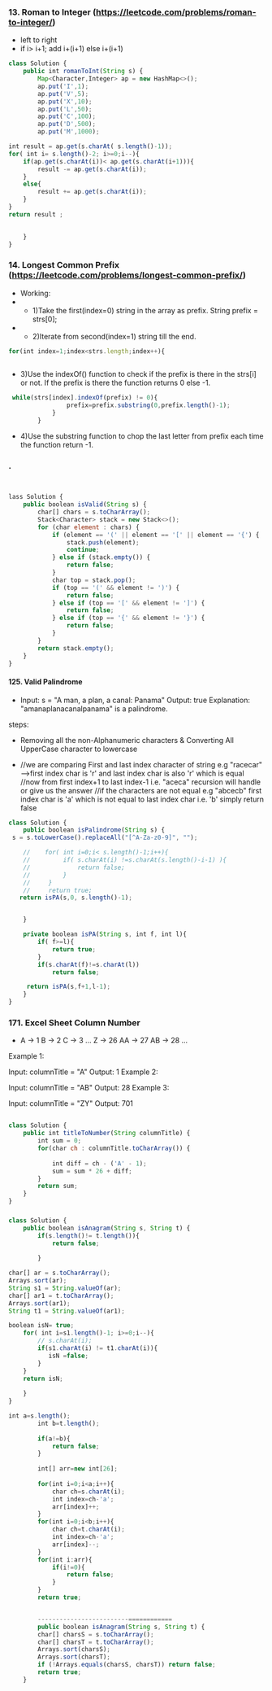 ### 13. Roman to Integer (https://leetcode.com/problems/roman-to-integer/)
- left to right
- if i> i+1;
add i+(i+1)
else i+(i+1)



```js
class Solution {
    public int romanToInt(String s) {
        Map<Character,Integer> ap = new HashMap<>();
        ap.put('I',1);
        ap.put('V',5);
        ap.put('X',10);
        ap.put('L',50);
        ap.put('C',100);
        ap.put('D',500);
        ap.put('M',1000);

int result = ap.get(s.charAt( s.length()-1));
for( int i= s.length()-2; i>=0;i--){
    if(ap.get(s.charAt(i))< ap.get(s.charAt(i+1))){
        result -= ap.get(s.charAt(i));
    }
    else{
        result += ap.get(s.charAt(i));
    }
} 
return result ;

        
    }
}

```

### 14. Longest Common Prefix (https://leetcode.com/problems/longest-common-prefix/)

-  Working:
- - 1)Take the first(index=0) string in the array as prefix. 
 String prefix = strs[0];
- - 2)Iterate from second(index=1) string till the end.
```js 
for(int index=1;index<strs.length;index++){
    
```
- 3)Use the indexOf() function to check if the prefix is there in the strs[i] or not.
If the prefix is there the function returns 0 else -1.
```js           
 while(strs[index].indexOf(prefix) != 0){
                prefix=prefix.substring(0,prefix.length()-1);
            }
        }
```

- 4)Use the substring function to chop the last letter from prefix each time the function return -1.




### . 


```js


lass Solution {
    public boolean isValid(String s) {
        char[] chars = s.toCharArray();
        Stack<Character> stack = new Stack<>();
        for (char element : chars) {
            if (element == '(' || element == '[' || element == '{') {
                stack.push(element);
                continue;
            } else if (stack.empty()) {
                return false;
            }
            char top = stack.pop();
            if (top == '(' && element != ')') {
                return false;
            } else if (top == '[' && element != ']') {
                return false;
            } else if (top == '{' && element != '}') {
                return false;
            }
        }
        return stack.empty();
    }
}

```

#### 125. Valid Palindrome

- Input: s = "A man, a plan, a canal: Panama"
Output: true
Explanation: "amanaplanacanalpanama" is a palindrome.

steps: 
- Removing all the non-Alphanumeric characters & Converting All UpperCase character to lowercase	

- //we are comparing First and last index character of string e.g "racecar" -->first index char is 'r' and last index char is also 'r' which is equal 
    //now from first index+1 to last index-1 i.e. "aceca" recursion will handle or give us the answer
	//if the characters are not equal e.g "abcecb" first index char is 'a' which is not equal to last index char i.e. 'b' simply return false
```js
class Solution {
    public boolean isPalindrome(String s) {
 s = s.toLowerCase().replaceAll("[^A-Za-z0-9]", "");

    //    for( int i=0;i< s.length()-1;i++){
    //         if( s.charAt(i) !=s.charAt(s.length()-i-1) ){
    //             return false;
    //         }
    //     }
    //     return true;
   return isPA(s,0, s.length()-1);


    }

    private boolean isPA(String s, int f, int l){
        if( f>=l){
            return true;
        }
        if(s.charAt(f)!=s.charAt(l))
            return false;

	 return isPA(s,f+1,l-1);
    }
}

```

### 171. Excel Sheet Column Number
 - A -> 1
B -> 2
C -> 3
...
Z -> 26
AA -> 27
AB -> 28 
...

Example 1:

Input: columnTitle = "A"
Output: 1
Example 2:

Input: columnTitle = "AB"
Output: 28
Example 3:

Input: columnTitle = "ZY"
Output: 701

```js

class Solution {
    public int titleToNumber(String columnTitle) {
        int sum = 0;
        for(char ch : columnTitle.toCharArray()) {
          
            int diff = ch - ('A' - 1);
            sum = sum * 26 + diff;
        }
        return sum;
    }
}
```


### 


```js
class Solution {
    public boolean isAnagram(String s, String t) {
        if(s.length()!= t.length()){
            return false;
        
        }

char[] ar = s.toCharArray();
Arrays.sort(ar);
String s1 = String.valueOf(ar);
char[] ar1 = t.toCharArray();
Arrays.sort(ar1);
String t1 = String.valueOf(ar1);

boolean isN= true;
    for( int i=s1.length()-1; i>=0;i--){
        // s.charAt(i);
        if(s1.charAt(i) != t1.charAt(i)){
           isN =false;
        }
    }
    return isN;
        
    }
}
```

```js
int a=s.length();
        int b=t.length();
        
        if(a!=b){
            return false;
        }
        
        int[] arr=new int[26];
        
        for(int i=0;i<a;i++){
            char ch=s.charAt(i);
            int index=ch-'a';
            arr[index]++;
        }
        for(int i=0;i<b;i++){
            char ch=t.charAt(i);
            int index=ch-'a';
            arr[index]--;
        }
        for(int i:arr){
            if(i!=0){
                return false;
            }
        }
        return true;


        -------------------------============
        public boolean isAnagram(String s, String t) {
        char[] charsS = s.toCharArray();
        char[] charsT = t.toCharArray();
        Arrays.sort(charsS);
        Arrays.sort(charsT);
        if (!Arrays.equals(charsS, charsT)) return false;
        return true;
    }

```